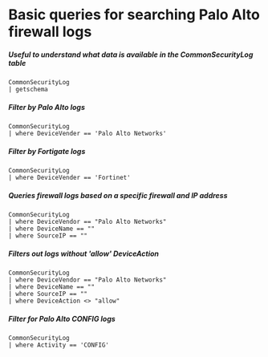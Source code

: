 # Basic queries for searching Palo Alto firewall logs
##### Useful to understand what data is available in the CommonSecurityLog table
```KQL
CommonSecurityLog
| getschema
```
##### Filter by Palo Alto logs
```KQL
CommonSecurityLog
| where DeviceVender == 'Palo Alto Networks'
```
##### Filter by Fortigate logs
```KQL
CommonSecurityLog
| where DeviceVender == 'Fortinet'
```
##### Queries firewall logs based on a specific firewall and IP address
```KQL
CommonSecurityLog
| where DeviceVendor == "Palo Alto Networks"
| where DeviceName == ""
| where SourceIP == ""
```
##### Filters out logs without 'allow' DeviceAction
```KQL
CommonSecurityLog
| where DeviceVendor == "Palo Alto Networks"
| where DeviceName == ""
| where SourceIP == ""
| where DeviceAction <> "allow"
```
##### Filter for Palo Alto CONFIG logs
```KQL
CommonSecurityLog
| where Activity == 'CONFIG'
```
